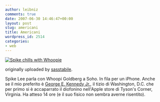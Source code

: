 ```yaml
---
author: leibniz
comments: true
date: 2007-06-30 14:46:47+00:00
layout: post
slug: americani
title: Americani
wordpress_id: 2514
categories:
- web
---
```






[![Spike chills with Whoopie](http://farm2.static.flickr.com/1343/671115541_0f75fd4f48_t.jpg)](http://www.flickr.com/photos/91611880@N00/671115541/)

originally uploaded by [sasstabile](http://www.flickr.com/people/91611880@N00/).


Spike Lee parla con Whoopi Goldberg a Soho. In fila per un iPhone. Anche se il mio preferito è [George E. Kennedy Jr.](http://www.flickr.com/photos/40137708@N00/671802690/), il tizio di Washington, D.C. che per primo si è accaparrato il diofonino nell'Apple store di Tyson's Corner, Virginia. Ha atteso 14 ore (e il suo fisico non sembra averne risentito).
  

